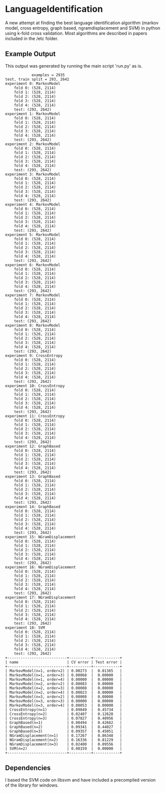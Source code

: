 LanguageIdentification
======================

A new attempt at finding the best language identification algorithm (markov model, cross entropy, graph based, ngramdisplacement and SVM) in python using k-fold cross validation. Most algorithms are described in papers included in the /etc folder.

Example Output
--------------

This output was generated by running the main script 'run.py' as is.

				examples = 2935 
	test, train split = 293, 2642
	experiment 0: MarkovModel
		fold 0: (528, 2114)
		fold 1: (528, 2114)
		fold 2: (528, 2114)
		fold 3: (528, 2114)
		fold 4: (528, 2114)
		test: (293, 2642)
	experiment 1: MarkovModel
		fold 0: (528, 2114)
		fold 1: (528, 2114)
		fold 2: (528, 2114)
		fold 3: (528, 2114)
		fold 4: (528, 2114)
		test: (293, 2642)
	experiment 2: MarkovModel
		fold 0: (528, 2114)
		fold 1: (528, 2114)
		fold 2: (528, 2114)
		fold 3: (528, 2114)
		fold 4: (528, 2114)
		test: (293, 2642)
	experiment 3: MarkovModel
		fold 0: (528, 2114)
		fold 1: (528, 2114)
		fold 2: (528, 2114)
		fold 3: (528, 2114)
		fold 4: (528, 2114)
		test: (293, 2642)
	experiment 4: MarkovModel
		fold 0: (528, 2114)
		fold 1: (528, 2114)
		fold 2: (528, 2114)
		fold 3: (528, 2114)
		fold 4: (528, 2114)
		test: (293, 2642)
	experiment 5: MarkovModel
		fold 0: (528, 2114)
		fold 1: (528, 2114)
		fold 2: (528, 2114)
		fold 3: (528, 2114)
		fold 4: (528, 2114)
		test: (293, 2642)
	experiment 6: MarkovModel
		fold 0: (528, 2114)
		fold 1: (528, 2114)
		fold 2: (528, 2114)
		fold 3: (528, 2114)
		fold 4: (528, 2114)
		test: (293, 2642)
	experiment 7: MarkovModel
		fold 0: (528, 2114)
		fold 1: (528, 2114)
		fold 2: (528, 2114)
		fold 3: (528, 2114)
		fold 4: (528, 2114)
		test: (293, 2642)
	experiment 8: MarkovModel
		fold 0: (528, 2114)
		fold 1: (528, 2114)
		fold 2: (528, 2114)
		fold 3: (528, 2114)
		fold 4: (528, 2114)
		test: (293, 2642)
	experiment 9: CrossEntropy
		fold 0: (528, 2114)
		fold 1: (528, 2114)
		fold 2: (528, 2114)
		fold 3: (528, 2114)
		fold 4: (528, 2114)
		test: (293, 2642)
	experiment 10: CrossEntropy
		fold 0: (528, 2114)
		fold 1: (528, 2114)
		fold 2: (528, 2114)
		fold 3: (528, 2114)
		fold 4: (528, 2114)
		test: (293, 2642)
	experiment 11: CrossEntropy
		fold 0: (528, 2114)
		fold 1: (528, 2114)
		fold 2: (528, 2114)
		fold 3: (528, 2114)
		fold 4: (528, 2114)
		test: (293, 2642)
	experiment 12: GraphBased
		fold 0: (528, 2114)
		fold 1: (528, 2114)
		fold 2: (528, 2114)
		fold 3: (528, 2114)
		fold 4: (528, 2114)
		test: (293, 2642)
	experiment 13: GraphBased
		fold 0: (528, 2114)
		fold 1: (528, 2114)
		fold 2: (528, 2114)
		fold 3: (528, 2114)
		fold 4: (528, 2114)
		test: (293, 2642)
	experiment 14: GraphBased
		fold 0: (528, 2114)
		fold 1: (528, 2114)
		fold 2: (528, 2114)
		fold 3: (528, 2114)
		fold 4: (528, 2114)
		test: (293, 2642)
	experiment 15: NGramDisplacement
		fold 0: (528, 2114)
		fold 1: (528, 2114)
		fold 2: (528, 2114)
		fold 3: (528, 2114)
		fold 4: (528, 2114)
		test: (293, 2642)
	experiment 16: NGramDisplacement
		fold 0: (528, 2114)
		fold 1: (528, 2114)
		fold 2: (528, 2114)
		fold 3: (528, 2114)
		fold 4: (528, 2114)
		test: (293, 2642)
	experiment 17: NGramDisplacement
		fold 0: (528, 2114)
		fold 1: (528, 2114)
		fold 2: (528, 2114)
		fold 3: (528, 2114)
		fold 4: (528, 2114)
		test: (293, 2642)
	experiment 18: SVM
		fold 0: (528, 2114)
		fold 1: (528, 2114)
		fold 2: (528, 2114)
		fold 3: (528, 2114)
		fold 4: (528, 2114)
		test: (293, 2642)
	+---------------------------+----------+------------+
	| name                      | CV error | Test error |
	+---------------------------+----------+------------+
	| MarkovModel(n=1, order=2) | 0.00273  |  0.01365   |
	| MarkovModel(n=1, order=3) | 0.00068  |  0.00000   |
	| MarkovModel(n=1, order=4) | 0.00000  |  0.00000   |
	| MarkovModel(n=2, order=2) | 0.00083  |  0.00000   |
	| MarkovModel(n=2, order=3) | 0.00008  |  0.00000   |
	| MarkovModel(n=2, order=4) | 0.00023  |  0.00000   |
	| MarkovModel(n=3, order=2) | 0.00008  |  0.00000   |
	| MarkovModel(n=3, order=3) | 0.00000  |  0.00000   |
	| MarkovModel(n=3, order=4) | 0.00053  |  0.00000   |
	| CrossEntropy(n=1)         | 0.09849  |  0.45734   |
	| CrossEntropy(n=2)         | 0.02407  |  0.12628   |
	| CrossEntropy(n=3)         | 0.07827  |  0.40956   |
	| GraphBased(n=1)           | 0.08494  |  0.42662   |
	| GraphBased(n=2)           | 0.09341  |  0.44027   |
	| GraphBased(n=3)           | 0.09357  |  0.45051   |
	| NGramDisplacement(n=1)    | 0.17267  |  0.86348   |
	| NGramDisplacement(n=2)    | 0.16336  |  0.81229   |
	| NGramDisplacement(n=3)    | 0.02400  |  0.09556   |
	| SVM(n=2)                  | 0.00159  |  0.00000   |
	+---------------------------+----------+------------+


Dependencies
------------

I based the SVM code on libsvm and have included a precompiled version of the library for windows. 